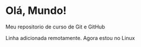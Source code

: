 # Olá, Mundo!
Meu repositorio de curso de Git e GitHub

Linha adicionada remotamente.
Agora estou no Linux
